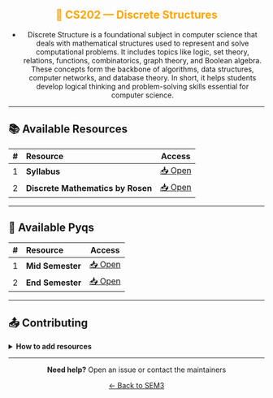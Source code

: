 <div align = "center" style="color:orange">

## 🔌 CS202 — Discrete Structures

</div>

<div align = "center">
    
- Discrete Structure is a foundational subject in computer science that deals with mathematical structures used to represent and solve computational problems. It includes topics like logic, set theory, relations, functions, combinatorics, graph theory, and Boolean algebra. These concepts form the backbone of algorithms, data structures, computer networks, and database theory. In short, it helps students develop logical thinking and problem-solving skills essential for computer science.
    
</div>

---

## 📚 Available Resources

<div align="center">

|  #  | Resource                          |                                            Access                                             |
| :-: | :-------------------------------- | :-------------------------------------------------------------------------------------------: |
|  1  | **Syllabus**                      | [📥 Open](https://drive.google.com/file/d/1t3vTkikrRGMes3DhQXW9fC55CiNwqGiX/view?usp=sharing) |
|  2  | **Discrete Mathematics by Rosen** | [📥 Open](https://drive.google.com/file/d/1bI2LeX2RhcSg1xgZtz_ADcm6789WULGU/view?usp=sharing) |

</div>

---

## 📑 Available Pyqs

<div align="center">

|  #  | Resource         |             Access             |
| :-: | :--------------- | :----------------------------: |
|  1  | **Mid Semester** | [📥 Open](./PYQ/Mid-Semester/) |
|  2  | **End Semester** | [📥 Open](./PYQ/End-Semester/) |

</div>

---

## 📤 Contributing

<details>
<summary><b>How to add resources</b></summary>

### Option A: Upload PDFs

```
CE102/
├── CE102_Mid_2024.pdf
├── CE102_End_2023.pdf
└── CE102_Notes_TopicX.pdf
```

### Option B: Add Drive Links (Recommended)

Add your Google Drive share link to the table above following the existing format.

**📝 Naming Convention**

- For exams: `CE102_Mid_YYYY.pdf` or `CE102_End_YYYY.pdf`
- For notes: `CE102_Lecture#_Topic.pdf`
- For assignments: `CE102_Assignment#_YYYY.pdf`

> 💡 **Important:** Only add files you have permission to share

</details>

---

<div align="center">

**Need help?** Open an issue or contact the maintainers

[← Back to SEM3](../)

</div>
